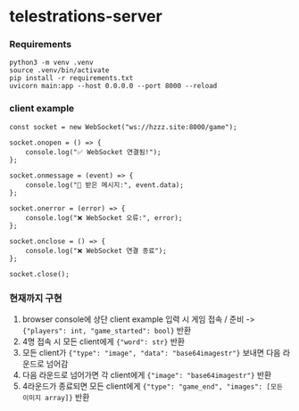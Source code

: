 # telestrations-server

### Requirements
```
python3 -m venv .venv
source .venv/bin/activate
pip install -r requirements.txt
uvicorn main:app --host 0.0.0.0 --port 8000 --reload
```

### client example
```
const socket = new WebSocket("ws://hzzz.site:8000/game");

socket.onopen = () => {
    console.log("✅ WebSocket 연결됨!");
};

socket.onmessage = (event) => {
    console.log("📩 받은 메시지:", event.data);
};

socket.onerror = (error) => {
    console.log("❌ WebSocket 오류:", error);
};

socket.onclose = () => {
    console.log("❌ WebSocket 연결 종료");
};
```

```
socket.close();
```

### 현재까지 구현
1. browser console에 상단 client example 입력 시 게임 접속 / 준비 -> `{"players": int, "game_started": bool}` 반환
2. 4명 접속 시 모든 client에게 `{"word": str}` 반환
3. 모든 client가 `{"type": "image", "data": "base64imagestr"}` 보내면 다음 라운드로 넘어감
4. 다음 라운드로 넘어가면 각 client에게 `{"image": "base64imagestr"}` 반환
5. 4라운드가 종료되면 모든 client에게 `{"type": "game_end", "images": [모든 이미지 array]}` 반환